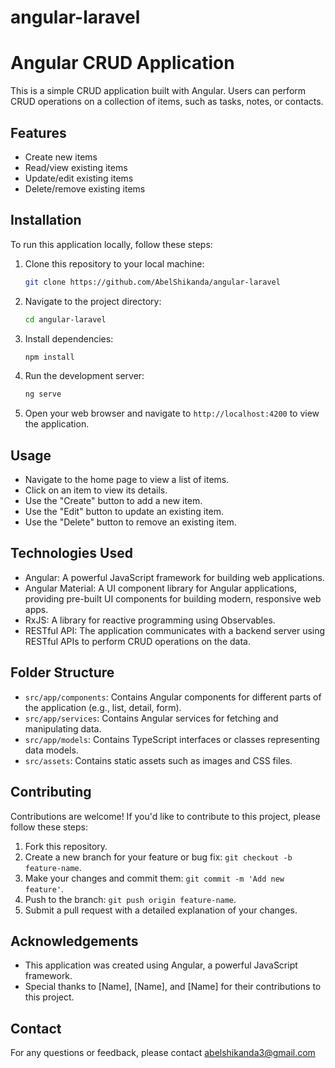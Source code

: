 # angular-laravel


# Angular CRUD Application

This is a simple CRUD application built with Angular. Users can perform CRUD operations on a collection of items, such as tasks, notes, or contacts.

## Features

- Create new items
- Read/view existing items
- Update/edit existing items
- Delete/remove existing items

## Installation

To run this application locally, follow these steps:

1. Clone this repository to your local machine:

   ```bash
   git clone https://github.com/AbelShikanda/angular-laravel
   ```

2. Navigate to the project directory:

   ```bash
   cd angular-laravel
   ```

3. Install dependencies:

   ```bash
   npm install
   ```

4. Run the development server:

   ```bash
   ng serve
   ```

5. Open your web browser and navigate to `http://localhost:4200` to view the application.

## Usage

- Navigate to the home page to view a list of items.
- Click on an item to view its details.
- Use the "Create" button to add a new item.
- Use the "Edit" button to update an existing item.
- Use the "Delete" button to remove an existing item.

## Technologies Used

- Angular: A powerful JavaScript framework for building web applications.
- Angular Material: A UI component library for Angular applications, providing pre-built UI components for building modern, responsive web apps.
- RxJS: A library for reactive programming using Observables.
- RESTful API: The application communicates with a backend server using RESTful APIs to perform CRUD operations on the data.

## Folder Structure

- `src/app/components`: Contains Angular components for different parts of the application (e.g., list, detail, form).
- `src/app/services`: Contains Angular services for fetching and manipulating data.
- `src/app/models`: Contains TypeScript interfaces or classes representing data models.
- `src/assets`: Contains static assets such as images and CSS files.

## Contributing

Contributions are welcome! If you'd like to contribute to this project, please follow these steps:

1. Fork this repository.
2. Create a new branch for your feature or bug fix: `git checkout -b feature-name`.
3. Make your changes and commit them: `git commit -m 'Add new feature'`.
4. Push to the branch: `git push origin feature-name`.
5. Submit a pull request with a detailed explanation of your changes.

## Acknowledgements

- This application was created using Angular, a powerful JavaScript framework.
- Special thanks to [Name], [Name], and [Name] for their contributions to this project.

## Contact

For any questions or feedback, please contact abelshikanda3@gmail.com

